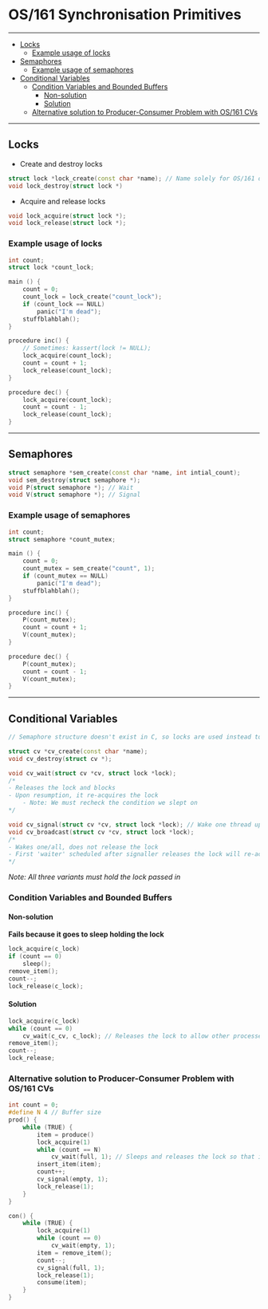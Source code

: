 <h1> OS/161 Synchronisation Primitives </h1>

---

- [Locks](#locks)
  - [Example usage of locks](#example-usage-of-locks)
- [Semaphores](#semaphores)
  - [Example usage of semaphores](#example-usage-of-semaphores)
- [Conditional Variables](#conditional-variables)
  - [Condition Variables and Bounded Buffers](#condition-variables-and-bounded-buffers)
    - [Non-solution](#non-solution)
    - [Solution](#solution)
  - [Alternative solution to Producer-Consumer Problem with OS/161 CVs](#alternative-solution-to-producer-consumer-problem-with-os161-cvs)

---

## Locks
- Create and destroy locks
```c++
struct lock *lock_create(const char *name); // Name solely for OS/161 debugging purposes
void lock_destroy(struct lock *)
```

- Acquire and release locks
```c++
void lock_acquire(struct lock *);
void lock_release(struct lock *);
```

### Example usage of locks
```c++
int count;
struct lock *count_lock;

main () {
    count = 0;
    count_lock = lock_create("count_lock");
    if (count_lock == NULL) 
        panic("I'm dead");
    stuffblahblah();
}

procedure inc() {
    // Sometimes: kassert(lock != NULL);
    lock_acquire(count_lock);
    count = count + 1;
    lock_release(count_lock);
}

procedure dec() {
    lock_acquire(count_lock);
    count = count - 1;
    lock_release(count_lock);
}
```

---

## Semaphores
```c++
struct semaphore *sem_create(const char *name, int intial_count);
void sem_destroy(struct semaphore *);
void P(struct semaphore *); // Wait
void V(struct semaphore *); // Signal
```

### Example usage of semaphores
```c++
int count;
struct semaphore *count_mutex;

main () {
    count = 0;
    count_mutex = sem_create("count", 1);
    if (count_mutex == NULL) 
        panic("I'm dead");
    stuffblahblah();
}

procedure inc() {
    P(count_mutex);
    count = count + 1;
    V(count_mutex);
}

procedure dec() {
    P(count_mutex);
    count = count - 1;
    V(count_mutex);
}
```

---

## Conditional Variables
```c++
// Semaphore structure doesn't exist in C, so locks are used instead to try simulate it

struct cv *cv_create(const char *name);
void cv_destroy(struct cv *);

void cv_wait(struct cv *cv, struct lock *lock);
/*
- Releases the lock and blocks
- Upon resumption, it re-acquires the lock
    - Note: We must recheck the condition we slept on
*/

void cv_signal(struct cv *cv, struct lock *lock); // Wake one thread up waiting on the conditional variable
void cv_broadcast(struct cv *cv, struct lock *lock);
/*
- Wakes one/all, does not release the lock
- First 'waiter' scheduled after signaller releases the lock will re-acquire the lock
*/
```
*Note: All three variants must hold the lock passed in*

### Condition Variables and Bounded Buffers
#### Non-solution
**Fails because it goes to sleep holding the lock**
```c++
lock_acquire(c_lock)
if (count == 0) 
    sleep();
remove_item();
count--;
lock_release(c_lock);
```

#### Solution
```c++
lock_acquire(c_lock)
while (count == 0)
    cv_wait(c_cv, c_lock); // Releases the lock to allow other processes to change the count
remove_item();
count--;
lock_release;
```

### Alternative solution to Producer-Consumer Problem with OS/161 CVs
```c++
int count = 0;
#define N 4 // Buffer size
prod() {
    while (TRUE) {
        item = produce()
        lock_acquire(1)
        while (count == N)
            cv_wait(full, 1); // Sleeps and releases the lock so that it doesn't go to sleep holding the lock, it wakes up when signalled by consumer
        insert_item(item);
        count++;
        cv_signal(empty, 1);
        lock_release(1);
    }
}

con() {
    while (TRUE) {
        lock_acquire(1)
        while (count == 0)
            cv_wait(empty, 1);
        item = remove_item();
        count--;
        cv_signal(full, 1);
        lock_release(1);
        consume(item);
    }
}
```